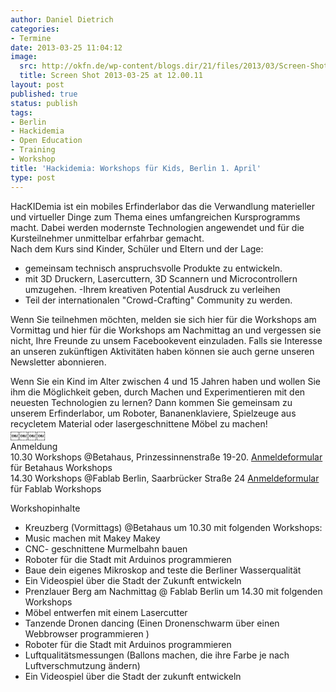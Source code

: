 ```yaml
---
author: Daniel Dietrich
categories:
- Termine
date: 2013-03-25 11:04:12
image:
  src: http://okfn.de/wp-content/blogs.dir/21/files/2013/03/Screen-Shot-2013-03-25-at-12.00.11.png
  title: Screen Shot 2013-03-25 at 12.00.11
layout: post
published: true
status: publish
tags:
- Berlin
- Hackidemia
- Open Education
- Training
- Workshop
title: 'Hackidemia: Workshops für Kids, Berlin 1. April'
type: post
---
```


HacKIDemia ist ein mobiles Erfinderlabor das die Verwandlung materieller und virtueller Dinge zum Thema eines umfangreichen Kursprogramms macht. Dabei werden modernste Technologien angewendet und für die Kursteilnehmer unmittelbar erfahrbar gemacht.  
Nach dem Kurs sind Kinder, Schüler und Eltern und der Lage:

* gemeinsam technisch anspruchsvolle Produkte zu entwickeln.  
* mit 3D Druckern, Lasercuttern, 3D Scannern und Microcontrollern umzugehen. -Ihrem kreativen Potential Ausdruck zu verleihen  
* Teil der internationalen "Crowd-Crafting" Community zu werden.

Wenn Sie teilnehmen möchten, melden sie sich hier für die Workshops am Vormittag und hier für die Workshops am Nachmittag an und vergessen sie nicht, Ihre Freunde zu unsem Facebookevent einzuladen. Falls sie Interesse an unseren zukünftigen Aktivitäten haben können sie auch gerne unseren Newsletter abonnieren.

Wenn Sie ein Kind im Alter zwischen 4 und 15 Jahren haben und wollen Sie ihm die Möglichkeit geben, durch Machen und Experimentieren mit den neuesten Technologien zu lernen? Dann kommen Sie gemeinsam zu unserem Erfinderlabor, um Roboter, Bananenklaviere, Spielzeuge aus recycletem Material oder lasergeschnittene Möbel zu machen!  
￼￼￼￼  
Anmeldung  
10.30 Workshops @Betahaus, Prinzessinnenstraße 19-20. [Anmeldeformular](https://www.eventbrite.com/event/5948687685) für Betahaus Workshops  
14.30 Workshops @Fablab Berlin, Saarbrücker Straße 24 [Anmeldeformular](https://www.eventbrite.com/event/5948196215) für Fablab Workshops

Workshopinhalte

* Kreuzberg (Vormittags) @Betahaus um 10.30 mit folgenden Workshops:  
* Music machen mit Makey Makey  
* CNC- geschnittene Murmelbahn bauen  
* Roboter für die Stadt mit Arduinos programmieren  
* Baue dein eigenes Mikroskop and teste die Berliner Wasserqualität  
* Ein Videospiel über die Stadt der Zukunft entwickeln  
* Prenzlauer Berg am Nachmittag @ Fablab Berlin um 14.30 mit folgenden Workshops  
* Möbel entwerfen mit einem Lasercutter  
* Tanzende Dronen dancing (Einen Dronenschwarm über einen Webbrowser programmieren )  
* Roboter für die Stadt mit Arduinos programmieren  
* Luftqualitätsmessungen (Ballons machen, die ihre Farbe je nach Luftverschmutzung ändern)  
* Ein Videospiel über die Stadt der zukunft entwickeln